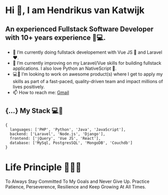 <!--
### Hi there 👋
**vankatwijk/vankatwijk** is a ✨ _special_ ✨ repository because its `README.md` (this file) appears on your GitHub profile.

Here are some ideas to get you started:

- 🔭 I’m currently working on ...
- 🌱 I’m currently learning ...
- 👯 I’m looking to collaborate on ...
- 🤔 I’m looking for help with ...
- 💬 Ask me about ...
- 📫 How to reach me: ...
- 😄 Pronouns: ...
- ⚡ Fun fact: ...

- ⚡ Fun fact: I love Chess, Monopoly and I would love to explore new places, cultures, and definitely learn a new language.
-->

# Hi 👋, I am Hendrikus van Katwijk 
## An experienced Fullstack Software Developer with 10+ years experience 👨💻.

- 🔭 I’m currently doing fullstack developement with Vue JS 💚 and Laravel ❤️.
- 🌱 I’m currently improving on my Laravel/Vue skills for building fullstack applications. I also love Python an NativeScript 💙.
- 💻👯 I’m looking to work on awesome product(s) where I get to apply my skills as part of a fast-paced, quality-driven team and impact millions of lives positively.
- 📫 How to reach me: [Gmail](mailto:Hendrikus.hpvk@gmail.com)

## {...} My Stack 💻🚀

```
{
  languages: ['PHP', 'Python', 'Java', 'JavaScript'],
  backend: ['Laravel', 'Node.js', 'Django'],
  frontend: ['jQuery', 'Vue JS', 'React'],
  database: ['MySql, PostgresSQL', 'MongoDB', 'Couchdb']
}
```

# Life Principle 👨🏽‍🏫

To Always Stay Committed To My Goals and Never Give Up. Practice Patience, Perseverence, Resilience and Keep Growing At All Times.
